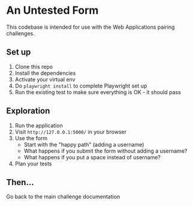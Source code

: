 # An Untested Form

This codebase is intended for use with the Web Applications pairing challenges.

## Set up

1. Clone this repo
2. Install the dependencies
3. Activate your virtual env
4. Do `playwright install` to complete Playwright set up
5. Run the existing test to make sure everything is OK - it should pass

## Exploration

1. Run the application
2. Visit `http://127.0.0.1:5000/` in your browser
3. Use the form
   - Start with the "happy path" (adding a username)
   - What happens if you submit the form without adding a username?
   - What happens if you put a space instead of username?
4. Plan your tests

## Then...

Go back to the main challenge documentation
